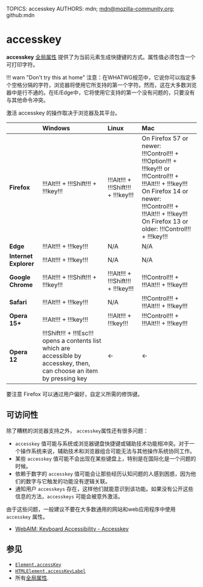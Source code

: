 TOPICS: accesskey
AUTHORS: mdn; mdn@mozilla-community.org; github:mdn

# accesskey

**accesskey** [全局属性](/zh-hans/webfrontend/HTML_Global_Attribute) 提供了为当前元素生成快捷键的方式。属性值必须包含一个可打印字符。

!!! warn "Don't try this at home"
    注意：在WHATWG规范中，它说你可以指定多个空格分隔的字符，浏览器将使用它所支持的第一个字符。然而，这在大多数浏览器中是行不通的。在IE/Edge中，它将使用它支持的第一个没有问题的，只要没有与其他命令冲突。

激活 accesskey 的操作取决于浏览器及其平台。

|  | Windows | Linux | Mac |
| :-- | :-- | :-- | :-- |
| **Firefox** | !!!Alt!!! + !!!Shift!!! + !!!key!!! | !!!Alt!!! + !!!Shift!!! + !!!key!!! | On Firefox 57 or newer: !!!Control!!! + !!!Option!!! + !!!key!!! or !!!Control!!! + !!!Alt!!! + !!!key!!!<br>On Firefox 14 or newer: !!!Control!!! + !!!Alt!!! + !!!key!!!<br>On Firefox 13 or older: !!!Control!!! + !!!key!!!
| **Edge** | !!!Alt!!! + !!!key!!! | N/A | N/A |
| **Internet Explorer** | !!!Alt!!! + !!!key!!! | N/A | N/A |
| **Google Chrome** | !!!Alt!!! + !!!Shift!!! + !!!key!!! | !!!Alt!!! + !!!Shift!!! + !!!key!!! | !!!Control!!! + !!!Alt!!! + !!!key!!!
| **Safari** | !!!Alt!!! + !!!key!!! | N/A | !!!Control!!! + !!!Alt!!! + !!!key!!!
| **Opera 15+** | !!!Alt!!! + !!!key!!! | !!!Alt!!! + !!!key!!! | !!!Control!!! + !!!Alt!!! + !!!key!!!
| **Opera 12** | !!!Shift!!! + !!!Esc!!! opens a contents list which are accessible by accesskey, then, can choose an item by pressing key | <- | <- |

要注意 Firefox 可以通过用户偏好，自定义所需的修饰键。

## 可访问性

除了糟糕的浏览器支持之外， `accesskey`属性还有很多问题：

- `accesskey` 值可能与系统或浏览器键盘快捷键或辅助技术功能相冲突。对于一个操作系统来说，辅助技术和浏览器组合可能无法与其他操作系统协同工作。
- 某些 `accesskey` 值可能不会出现在某些键盘上，特别是在国际化是一个问题的时候。
- 依赖于数字的 `accesskey` 值可能会让那些经历认知问题的人感到困惑，因为他们的数字与它触发的功能没有逻辑关联。
- 通知用户 `accesskeys` 存在，这样他们就能意识到该功能。如果没有公开这些信息的方法，`accesskeys` 可能会被意外激活。

由于这些问题，一般建议不要在大多数通用的网站和web应用程序中使用 `accesskey` 属性。

- [WebAIM: Keyboard Accessibility - Accesskey](https://webaim.org/techniques/keyboard/accesskey#spec)

## 参见

- [`Element.accessKey`](https://wiki.developer.mozilla.org/en-US/docs/Web/API/Element/accessKey)
- [`HTMLElement.accessKeyLabel`](https://wiki.developer.mozilla.org/en-US/docs/Web/API/HTMLElement/accessKeyLabel)
- 所有[全局属性](/zh-hans/webfrontend/HTML_Global_Attribute).
